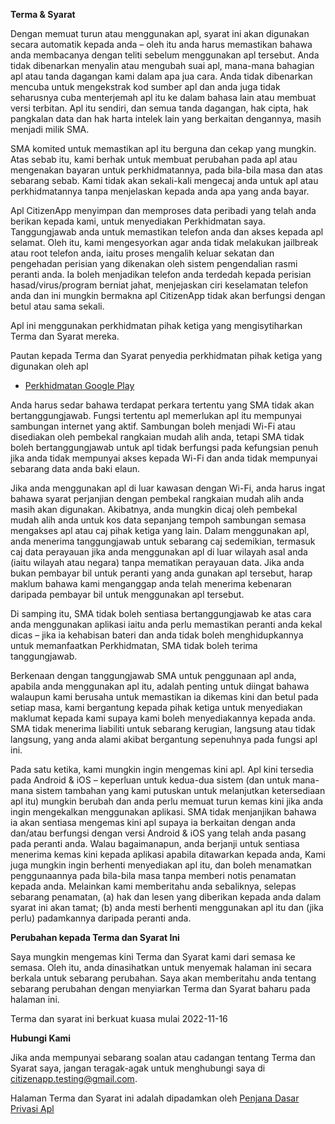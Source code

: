 **Terma & Syarat**

Dengan memuat turun atau menggunakan apl, syarat ini akan digunakan secara automatik kepada anda – oleh itu anda harus memastikan bahawa anda membacanya dengan teliti sebelum menggunakan apl tersebut. Anda tidak dibenarkan menyalin atau mengubah suai apl, mana-mana bahagian apl atau tanda dagangan kami dalam apa jua cara. Anda tidak dibenarkan mencuba untuk mengekstrak kod sumber apl dan anda juga tidak seharusnya cuba menterjemah apl itu ke dalam bahasa lain atau membuat versi terbitan. Apl itu sendiri, dan semua tanda dagangan, hak cipta, hak pangkalan data dan hak harta intelek lain yang berkaitan dengannya, masih menjadi milik SMA.

SMA komited untuk memastikan apl itu berguna dan cekap yang mungkin. Atas sebab itu, kami berhak untuk membuat perubahan pada apl atau mengenakan bayaran untuk perkhidmatannya, pada bila-bila masa dan atas sebarang sebab. Kami tidak akan sekali-kali mengecaj anda untuk apl atau perkhidmatannya tanpa menjelaskan kepada anda apa yang anda bayar.

Apl CitizenApp menyimpan dan memproses data peribadi yang telah anda berikan kepada kami, untuk menyediakan Perkhidmatan saya. Tanggungjawab anda untuk memastikan telefon anda dan akses kepada apl selamat. Oleh itu, kami mengesyorkan agar anda tidak melakukan jailbreak atau root telefon anda, iaitu proses mengalih keluar sekatan dan pengehadan perisian yang dikenakan oleh sistem pengendalian rasmi peranti anda. Ia boleh menjadikan telefon anda terdedah kepada perisian hasad/virus/program berniat jahat, menjejaskan ciri keselamatan telefon anda dan ini mungkin bermakna apl CitizenApp tidak akan berfungsi dengan betul atau sama sekali.

Apl ini menggunakan perkhidmatan pihak ketiga yang mengisytiharkan Terma dan Syarat mereka.

Pautan kepada Terma dan Syarat penyedia perkhidmatan pihak ketiga yang digunakan oleh apl

- [Perkhidmatan Google Play](https://policies.google.com/terms)

Anda harus sedar bahawa terdapat perkara tertentu yang SMA tidak akan bertanggungjawab. Fungsi tertentu apl memerlukan apl itu mempunyai sambungan internet yang aktif. Sambungan boleh menjadi Wi-Fi atau disediakan oleh pembekal rangkaian mudah alih anda, tetapi SMA tidak boleh bertanggungjawab untuk apl tidak berfungsi pada kefungsian penuh jika anda tidak mempunyai akses kepada Wi-Fi dan anda tidak mempunyai sebarang data anda baki elaun.

Jika anda menggunakan apl di luar kawasan dengan Wi-Fi, anda harus ingat bahawa syarat perjanjian dengan pembekal rangkaian mudah alih anda masih akan digunakan. Akibatnya, anda mungkin dicaj oleh pembekal mudah alih anda untuk kos data sepanjang tempoh sambungan semasa mengakses apl atau caj pihak ketiga yang lain. Dalam menggunakan apl, anda menerima tanggungjawab untuk sebarang caj sedemikian, termasuk caj data perayauan jika anda menggunakan apl di luar wilayah asal anda (iaitu wilayah atau negara) tanpa mematikan perayauan data. Jika anda bukan pembayar bil untuk peranti yang anda gunakan apl tersebut, harap maklum bahawa kami menganggap anda telah menerima kebenaran daripada pembayar bil untuk menggunakan apl tersebut.

Di samping itu, SMA tidak boleh sentiasa bertanggungjawab ke atas cara anda menggunakan aplikasi iaitu anda perlu memastikan peranti anda kekal dicas – jika ia kehabisan bateri dan anda tidak boleh menghidupkannya untuk memanfaatkan Perkhidmatan, SMA tidak boleh terima tanggungjawab.

Berkenaan dengan tanggungjawab SMA untuk penggunaan apl anda, apabila anda menggunakan apl itu, adalah penting untuk diingat bahawa walaupun kami berusaha untuk memastikan ia dikemas kini dan betul pada setiap masa, kami bergantung kepada pihak ketiga untuk menyediakan maklumat kepada kami supaya kami boleh menyediakannya kepada anda. SMA tidak menerima liabiliti untuk sebarang kerugian, langsung atau tidak langsung, yang anda alami akibat bergantung sepenuhnya pada fungsi apl ini.

Pada satu ketika, kami mungkin ingin mengemas kini apl. Apl kini tersedia pada Android & iOS – keperluan untuk kedua-dua sistem (dan untuk mana-mana sistem tambahan yang kami putuskan untuk melanjutkan ketersediaan apl itu) mungkin berubah dan anda perlu memuat turun kemas kini jika anda ingin mengekalkan menggunakan aplikasi. SMA tidak menjanjikan bahawa ia akan sentiasa mengemas kini apl supaya ia berkaitan dengan anda dan/atau berfungsi dengan versi Android & iOS yang telah anda pasang pada peranti anda. Walau bagaimanapun, anda berjanji untuk sentiasa menerima kemas kini kepada aplikasi apabila ditawarkan kepada anda, Kami juga mungkin ingin berhenti menyediakan apl itu, dan boleh menamatkan penggunaannya pada bila-bila masa tanpa memberi notis penamatan kepada anda. Melainkan kami memberitahu anda sebaliknya, selepas sebarang penamatan, (a) hak dan lesen yang diberikan kepada anda dalam syarat ini akan tamat; (b) anda mesti berhenti menggunakan apl itu dan (jika perlu) padamkannya daripada peranti anda.

**Perubahan kepada Terma dan Syarat Ini**

Saya mungkin mengemas kini Terma dan Syarat kami dari semasa ke semasa. Oleh itu, anda dinasihatkan untuk menyemak halaman ini secara berkala untuk sebarang perubahan. Saya akan memberitahu anda tentang sebarang perubahan dengan menyiarkan Terma dan Syarat baharu pada halaman ini.

Terma dan syarat ini berkuat kuasa mulai 2022-11-16

**Hubungi Kami**

Jika anda mempunyai sebarang soalan atau cadangan tentang Terma dan Syarat saya, jangan teragak-agak untuk menghubungi saya di citizenapp.testing@gmail.com.

Halaman Terma dan Syarat ini adalah dipadamkan oleh [Penjana Dasar Privasi Apl](https://app-privacy-policy-generator.nisrulz.com/)
